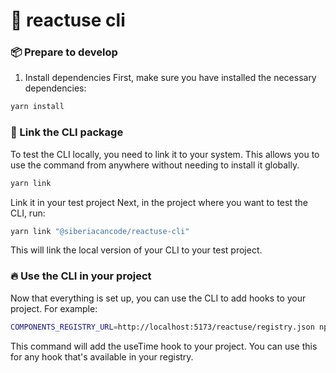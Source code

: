 # 🚀 reactuse cli

### 📦 Prepare to develop

1. Install dependencies
   First, make sure you have installed the necessary dependencies:

```bash
yarn install
```

### 🔗 Link the CLI package

To test the CLI locally, you need to link it to your system. This allows you to use the command from anywhere without needing to install it globally.

```bash
yarn link
```

Link it in your test project Next, in the project where you want to test the CLI, run:

```bash
yarn link "@siberiacancode/reactuse-cli"
```

This will link the local version of your CLI to your test project.

### 🔥 Use the CLI in your project

Now that everything is set up, you can use the CLI to add hooks to your project. For example:

```bash
COMPONENTS_REGISTRY_URL=http://localhost:5173/reactuse/registry.json npx reactuse-cli add useTime
```

This command will add the useTime hook to your project. You can use this for any hook that's available in your registry.

